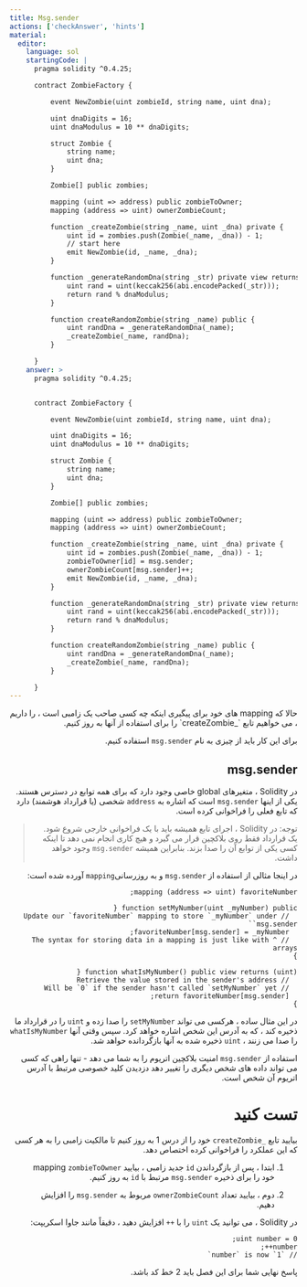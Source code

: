 ```yaml
---
title: Msg.sender
actions: ['checkAnswer', 'hints']
material:
  editor:
    language: sol
    startingCode: |
      pragma solidity ^0.4.25;

      contract ZombieFactory {

          event NewZombie(uint zombieId, string name, uint dna);

          uint dnaDigits = 16;
          uint dnaModulus = 10 ** dnaDigits;

          struct Zombie {
              string name;
              uint dna;
          }

          Zombie[] public zombies;

          mapping (uint => address) public zombieToOwner;
          mapping (address => uint) ownerZombieCount;

          function _createZombie(string _name, uint _dna) private {
              uint id = zombies.push(Zombie(_name, _dna)) - 1;
              // start here
              emit NewZombie(id, _name, _dna);
          }

          function _generateRandomDna(string _str) private view returns (uint) {
              uint rand = uint(keccak256(abi.encodePacked(_str)));
              return rand % dnaModulus;
          }

          function createRandomZombie(string _name) public {
              uint randDna = _generateRandomDna(_name);
              _createZombie(_name, randDna);
          }

      }
    answer: >
      pragma solidity ^0.4.25;


      contract ZombieFactory {

          event NewZombie(uint zombieId, string name, uint dna);

          uint dnaDigits = 16;
          uint dnaModulus = 10 ** dnaDigits;

          struct Zombie {
              string name;
              uint dna;
          }

          Zombie[] public zombies;

          mapping (uint => address) public zombieToOwner;
          mapping (address => uint) ownerZombieCount;

          function _createZombie(string _name, uint _dna) private {
              uint id = zombies.push(Zombie(_name, _dna)) - 1;
              zombieToOwner[id] = msg.sender;
              ownerZombieCount[msg.sender]++;
              emit NewZombie(id, _name, _dna);
          }

          function _generateRandomDna(string _str) private view returns (uint) {
              uint rand = uint(keccak256(abi.encodePacked(_str)));
              return rand % dnaModulus;
          }

          function createRandomZombie(string _name) public {
              uint randDna = _generateRandomDna(_name);
              _createZombie(_name, randDna);
          }

      }
---
```

<div dir="rtl">
حالا که mapping های خود برای پیگیری اینکه چه کسی صاحب یک زامبی است ، را داریم ، می خواهیم تابع `_createZombie` را برای استفاده از آنها به روز کنیم.

برای این کار باید از چیزی به نام `msg.sender` استفاده کنیم.

## msg.sender

در Solidity ، متغیرهای global خاصی وجود دارد که برای همه توابع در دسترس هستند. یکی از اینها `msg.sender` است که اشاره به `address` شخصی (یا قرارداد هوشمند) دارد که تابع فعلی را فراخوانی کرده است.

> توجه: در Solidity ، اجرای تابع همیشه باید با یک فراخوانی خارجی شروع شود. یک قرارداد فقط روی بلاکچین قرار می گیرد و هیچ کاری انجام نمی دهد تا اینکه کسی یکی از توابع آن را صدا بزند. بنابراین همیشه `msg.sender` وجود خواهد داشت.

در اینجا مثالی از استفاده از `msg.sender` و به روزرسانی`mapping` آورده شده است:

```
mapping (address => uint) favoriteNumber;

function setMyNumber(uint _myNumber) public {
  // Update our `favoriteNumber` mapping to store `_myNumber` under `msg.sender`
  favoriteNumber[msg.sender] = _myNumber;
  // ^ The syntax for storing data in a mapping is just like with arrays
}

function whatIsMyNumber() public view returns (uint) {
  // Retrieve the value stored in the sender's address
  // Will be `0` if the sender hasn't called `setMyNumber` yet
  return favoriteNumber[msg.sender];
}
```

در این مثال ساده ، هرکسی می تواند `setMyNumber` را صدا زده و `uint` را در قرارداد ما ذخیره کند ، که به آدرس این شخص اشاره خواهد کرد. سپس وقتی آنها `whatIsMyNumber` را صدا می زنند ، `uint` ذخیره شده به آنها بازگردانده حواهد شد.

استفاده از `msg.sender` امنیت بلاکچین اتریوم را به شما می دهد - تنها راهی که کسی می تواند داده های شخص دیگری را تغییر دهد دزدیدن کلید خصوصی مرتبط با آدرس اتریوم آن شخص است.

# تست کنید

بیایید تابع `_createZombie` خود را از درس 1 به روز کنیم تا مالکیت زامبی را به هر کسی که این عملکرد را فراخوانی کرده اختصاص دهد.

1. ابتدا ، پس از بازگرداندن `id` جدید زامبی ، بیایید mapping `zombieToOwner` خود را برای ذخیره `msg.sender` مرتبط با `id` به روز کنیم.

2. دوم ، بیایید تعداد `ownerZombieCount` مربوط به `msg.sender` را افزایش دهیم.

در Solidity ، می توانید یک `uint` را با `++` افزایش دهید ، دقیقاً مانند جاوا اسکریپت:

```
uint number = 0;
number++;
// `number` is now `1`
```

پاسخ نهایی شما برای این فصل باید 2 خط کد باشد.
</div>
